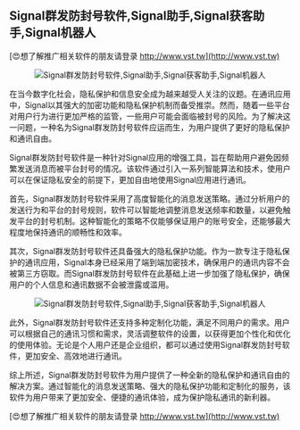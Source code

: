 ## **Signal群发防封号软件,Signal助手,Signal获客助手,Signal机器人**

[😍想了解推广相关软件的朋友请登录 http://www.vst.tw](http://www.vst.tw)

 <center><img src="https://vst.tw/MP4/tuiguang/png/0.png" alt="Signal群发防封号软件,Signal助手,Signal获客助手,Signal机器人"></center>

在当今数字化社会，隐私保护和信息安全成为越来越受人关注的议题。在通讯应用中，Signal以其强大的加密功能和隐私保护机制而备受推崇。然而，随着一些平台对用户行为进行更加严格的监管，一些用户可能会面临被封号的风险。为了解决这一问题，一种名为Signal群发防封号软件应运而生，为用户提供了更好的隐私保护和通讯自由。

Signal群发防封号软件是一种针对Signal应用的增强工具，旨在帮助用户避免因频繁发送消息而被平台封号的情况。该软件通过引入一系列智能算法和技术，使用户可以在保证隐私安全的前提下，更加自由地使用Signal应用进行通讯。

首先，Signal群发防封号软件采用了高度智能化的消息发送策略。通过分析用户的发送行为和平台的封号规则，软件可以智能地调整消息发送频率和数量，以避免触发平台的封号机制。这种智能化的策略不仅能够保证用户的账号安全，还能够最大程度地保持通讯的顺畅性和效率。

其次，Signal群发防封号软件还具备强大的隐私保护功能。作为一款专注于隐私保护的通讯应用，Signal本身已经采用了端到端加密技术，确保用户的通讯内容不会被第三方窃取。而Signal群发防封号软件在此基础上进一步加强了隐私保护，确保用户的个人信息和通讯数据不会被泄露或滥用。

 <center><img src="https://vst.tw/MP4/tuiguang/png/0.png" alt="Signal群发防封号软件,Signal助手,Signal获客助手,Signal机器人"></center>

此外，Signal群发防封号软件还支持多种定制化功能，满足不同用户的需求。用户可以根据自己的通讯习惯和需求，灵活调整软件的设置，以获得更加个性化和优化的使用体验。无论是个人用户还是企业组织，都可以通过使用Signal群发防封号软件，更加安全、高效地进行通讯。

综上所述，Signal群发防封号软件为用户提供了一种全新的隐私保护和通讯自由的解决方案。通过智能化的消息发送策略、强大的隐私保护功能和定制化的服务，该软件为用户带来了更加安全、便捷的通讯体验，成为保护隐私通讯的新利器。

[😍想了解推广相关软件的朋友请登录 http://www.vst.tw](http://www.vst.tw)




